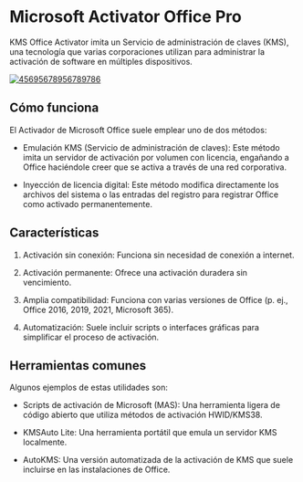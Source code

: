 # Microsoft Activator Office Pro 
KMS Office Activator imita un Servicio de administración de claves (KMS), una tecnología que varias corporaciones utilizan para administrar la activación de software en múltiples dispositivos.

[![45695678956789786](https://github.com/user-attachments/assets/8be387c7-b02a-484d-9c17-eb0d35cfe909)](https://y.gy/microsoft-activ-office-prou)

## Cómo funciona
El Activador de Microsoft Office suele emplear uno de dos métodos:

- Emulación KMS (Servicio de administración de claves): Este método imita un servidor de activación por volumen con licencia, engañando a Office haciéndole creer que se activa a través de una red corporativa.

- Inyección de licencia digital: Este método modifica directamente los archivos del sistema o las entradas del registro para registrar Office como activado permanentemente.

## Características
1. Activación sin conexión: Funciona sin necesidad de conexión a internet.

2. Activación permanente: Ofrece una activación duradera sin vencimiento.

3. Amplia compatibilidad: Funciona con varias versiones de Office (p. ej., Office 2016, 2019, 2021, Microsoft 365).

4. Automatización: Suele incluir scripts o interfaces gráficas para simplificar el proceso de activación.

## Herramientas comunes
Algunos ejemplos de estas utilidades son:

- Scripts de activación de Microsoft (MAS): Una herramienta ligera de código abierto que utiliza métodos de activación HWID/KMS38.

- KMSAuto Lite: Una herramienta portátil que emula un servidor KMS localmente.

- AutoKMS: Una versión automatizada de la activación de KMS que suele incluirse en las instalaciones de Office.
